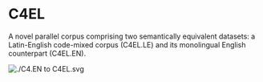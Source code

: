 # C4EL
A novel parallel corpus comprising two semantically equivalent datasets: a Latin-English code-mixed corpus (C4EL.LE) and its monolingual English counterpart (C4EL.EN). 

<img src="image.svg" alt="./C4.EN to C4EL.svg">
